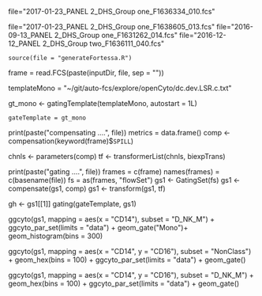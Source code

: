 file="2017-01-23_PANEL 2_DHS_Group one_F1636334_010.fcs"

file="2017-01-23_PANEL 2_DHS_Group one_F1638605_013.fcs"
file="2016-09-13_PANEL 2_DHS_Group one_F1631262_014.fcs"
file="2016-12-12_PANEL 2_DHS_Group two_F1636111_040.fcs"


    source(file = "generateFortessa.R")

frame = read.FCS(paste(inputDir, file, sep = ""))

templateMono = "~/git/auto-fcs/explore/openCyto/dc.dev.LSR.c.txt"

gt_mono <-
  gatingTemplate(templateMono, autostart = 1L)

    gateTemplate = gt_mono
    
print(paste("compensating ....", file))
metrics = data.frame()
comp <- compensation(keyword(frame)$`SPILL`)

chnls <- parameters(comp)
tf <- transformerList(chnls, biexpTrans)

print(paste("gating ....", file))
frames = c(frame)
names(frames) = c(basename(file))
fs =  as(frames, "flowSet")
gs1 <- GatingSet(fs)
gs1 <- compensate(gs1, comp)
gs1 <- transform(gs1, tf)

gh <- gs1[[1]]
gating(gateTemplate, gs1)


ggcyto(gs1,
       mapping = aes(x = "CD14"),
       subset = "D_NK_M") + ggcyto_par_set(limits = "data") + geom_gate("Mono")+ geom_histogram(bins = 300) 

  ggcyto(gs1,
              mapping = aes(x = "CD14", y = "CD16"),
              subset = "NonClass") +
    geom_hex(bins = 100) + ggcyto_par_set(limits = "data") + geom_gate()
  
   ggcyto(gs1,
              mapping = aes(x = "CD14", y = "CD16"),
              subset = "D_NK_M") +
    geom_hex(bins = 100) + ggcyto_par_set(limits = "data") + geom_gate()
  
 